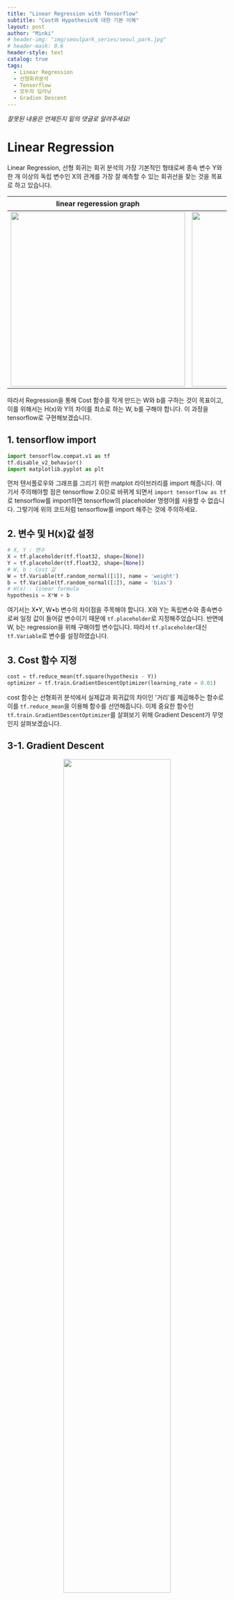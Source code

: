 ```yaml
---
title: "Linear Regression with Tensorflow"
subtitle: "Cost와 Hypothesis에 대한 기본 이해"
layout: post
author: "Minki"
# header-img: "img/seoulpark_series/seoul_park.jpg"
# header-mask: 0.6
header-style: text
catalog: true
tags:
  - Linear Regression
  - 선형회귀분석
  - Tensorflow
  - 모두의 딥러닝
  - Gradien Descent
---
```


*잘못된 내용은 언제든지 밑의 댓글로 알려주세요!*

# Linear Regression

Linear Regression, 선형 회귀는 회귀 분석의 가장 기본적인 형태로써 종속 변수 Y와 한 개 이상의 독립 변수인 X의 관계를 가장 잘 예측할 수 있는 회귀선을 찾는 것을 목표로 하고 있습니다.

linear regeression graph            | linear regression 공식
:-------------------------:|:-------------------------:
<img src="/img/all_deaplearning/part1/linear_graph.png" style="width: 400px;"/>  |  <img src="/img/all_deaplearning/part1/linear_regression.png" style="width: 400px;"/>

따라서 Regression을 통해 Cost 함수를 작게 만드는 W와 b를 구하는 것이 목표이고, 이를 위해서는 H(x)와 Y의 차이를 최소로 하는 W, b를 구해야 합니다. 이 과정을 tensorflow로 구현해보겠습니다.

## 1. tensorflow import

```python
import tensorflow.compat.v1 as tf
tf.disable_v2_behavior()
import matplotlib.pyplot as plt
```

먼저 텐서플로우와 그래프를 그리기 위한 matplot 라이브러리를 import 해줍니다. 여기서 주의해야할 점은 tensorflow 2.0으로 바뀌게 되면서 ```import tensorflow as tf```로 tensorflow를 import하면
tensorflow의 placeholder 명령어를 사용할 수 없습니다. 그렇기에 위의 코드처럼 tensorflow를 import 해주는 것에 주의하세요.

## 2. 변수 및 H(x)값 설정

```python
# X, Y : 변수
X = tf.placeholder(tf.float32, shape=[None])
Y = tf.placeholder(tf.float32, shape=[None])
# W, b : Cost 값
W = tf.Variable(tf.random_normal([1]), name = 'weight')
b = tf.Variable(tf.random_normal([1]), name = 'bias')
# H(x) : linear formula
hypothesis = X*W + b
```

여기서는 X&#8226;Y, W&#8226;b 변수의 차이점을 주목해야 합니다. X와 Y는 독립변수와 종속변수로써 일정 값이 들어갈 변수이기 때문에 ```tf.placeholder```로 지정해주었습니다. 반면에 W, b는 regression을 위해
구해야할 변수입니다. 따라서 ```tf.placeholder```대신 ```tf.Variable```로 변수를 설정하였습니다.

## 3. Cost 함수 지정

```python
cost = tf.reduce_mean(tf.square(hypothesis - Y))
optimizer = tf.train.GradientDescentOptimizer(learning_rate = 0.01)
```

cost 함수는 선형회귀 분석에서 실제값과 회귀값의 차이인 '거리'를 제곱해주는 함수로 이를 ```tf.reduce_mean```을 이용해 함수를 선언해줍니다. 이제 중요한 함수인 ```tf.train.GradientDescentOptimizer```를 살펴보기 위해 Gradient Descent가 무엇인지 살펴보겠습니다.

## 3-1. Gradient Descent

<center><img src="https://github.com/Minkithub/minki.github.io/blob/master/assets/images/all_deaplearning/part1/gd.png?raw=true" width="70%"></center>

처음에도 말했듯이 선형 회귀의 목적은 Cost 값을 최소로 만드는 W, b를 찾는 것입니다. 그리고 많은 종류의 머신러닝, 딥러닝 모델에서 해당 과정을 통해 흔히 경사하강법, Gradient Descent를 사용합니다. 경사하강법 설명을 위해
```tf.train.GradientDescentOptimizer```를 파이썬 코드로 풀어서 같이 보도록 하겠습니다.

```python
learning_rate = 0.01
gradient = tf.reduce_mean((W*X - Y) - X)
descent = W - learning_rate*gradient
update = W.assign(descent)
```

우선 쉬운것부터 설명하는게 좋을 것 같습니다. learning_rate는 위 그래프의 learning_step이랑 같은 의미로 '학습 간격'이라고 보시면 됩니다. 즉, learning_rate가 커지면 더 빠르게 학습하는 것이고, 작으면 더 촘촘히 학습을 진행하는 것입니다. 

이 말만 보면 많은 분들이 'learning_rate가 크면 훨씬 좋겠네!!' 라고 오해하실 수 있기에 그림 하나를 보여주고 넘어가겠습니다.

![](/img/all_deaplearning/part1/learning_rate.png)

위 그림에서 보시는 것처럼 cost 함수가 'convex function'과 같은 그래프가 아니라면 learning_rate를 무조건 늘렸다가는 cost 함수의 최저점을 건너뛸 수 있습니다. 그렇기에 learning_rate는 작은 수를 시작으로 조금씩 조정해가며 모델을 만들어야 합니다.

이제 위 코드에서 가장 중요한 ```gradient```를 설명해드리겠습니다. 많은 딥러닝, 머신러닝 모델들이 최저인 cost를 찾기 위해 '미분'을 이용합니다. 그 이유는 고등학교 수학시간에서 배웠듯이 최저점일수록 함수의 기울기가
0이 될 확률이 높기 때문입니다. 자 그럼 이제 cost 함수를 미분해보겠습니다.

<center><img src="https://github.com/Minkithub/minki.github.io/blob/master/assets/images/all_deaplearning/part1/formula_dif.png?raw=true" width="360px" height="226.234px"></center>

위의 사진은 cost함수 미분 과정을 차례대로 보여드린 것입니다. 눈썰미가 있으신 분들은 알아보셨겠지만 위 코드의 ```gradient```는 밑의 미분 값을 의미하는 코드임을 알 수 있습니다.

이제 설명은 끝났습니다. 이를 요약하자면 ```tf.train.GradientDescentOptimizer```는 cost 함수를 미분한 후 cost 함수의 기울기만큼 W를 움직여 기울기가 0에 가까운 점을 찾는 함수라고 할 수 있습니다.

## 4. 결과 및 그래프

이제 gradiendt descent 함수까지 만들었으니 이를 모델에 적용하여 학습시켜보겠습니다.

```python
train = optimizer.minimize(cost)

# 그래프를 위해 빈 리스트를 생성하였습니다. 필수는 아닙니다.
W_list = [ ]
b_list = [ ]
cost_list = [ ]
step_list = [ ]

# 2000번 반복학습
for step in range(2001):
    cost_val, W_val, b_val, _ = sess.run([cost, W, b, train],
                                        feed_dict = {X:[1, 2, 3, 4, 5],
                                                    Y:[2.1, 3.1, 4.1, 5.1, 6.1]})
    if step%20 == 0:
        step_list.append(step)
        W_list.append(W_val)
        cost_list.append(cost_val)
        b_list.append(b_val)
        print(step, cost_val, W_val, b_val)
```

이제 학습이 끝났으므로 결과는 그래프를 통해 살펴보겠습니다.

```python
plt.plot(step_list, W_list)
plt.show()

plt.plot(step_list, b_list)
plt.show()
```

Step W graph            |  Step b graph
:-------------------------:|:-------------------------:
![](/img/all_deaplearning/part1/step_w.png)  |  ![](/img/all_deaplearning/part1/step_b.png)

학습이 진행될 때마다 W는 1로 b는 1.1로 수렴하는 것을 보아 성공적으로 tensorflow가 linear regression을 수행했음을 알 수 있습니다.

```python
plt.plot(step_list, cost_list)
plt.show()
```

<center><img src="https://github.com/Minkithub/minki.github.io/blob/master/assets/images/all_deaplearning/part1/step_cost.png?raw=true" width="360px" height="226.234px"></center>

또한 cost 값 역시 학습이 진행될 수록 0으로 수렴하고 있는 것을 보실 수 있습니다. 이해에 도움이 되셨길 바라면서 전체 코드를 끝으로 글을 마무리 하겠습니다.

## 5. 전체 코드

```python
# import tensorflow as tf
import tensorflow.compat.v1 as tf
tf.disable_v2_behavior()
import matplotlib.pyplot as plt

# X, Y의 값에 따라 W, b가 바뀌는 것이므로
# X, y는 변수보다는 placeholder로 선언해주는 것이 좋다.
X = tf.placeholder(tf.float32, shape=[None])
Y = tf.placeholder(tf.float32, shape=[None])

# 우리가 원하는 것은 가중치(W)와 상수(b)를 찾는 것.
# W와 b는 여기서 상수이므로 placeholder대신 Variable로 선언해주는 것이 좋다.
# 어차피 뒤에서 global_variables_initializer을 통해 초기화 된다.
W = tf.Variable(tf.random_normal([1]), name = 'weight')
b = tf.Variable(tf.random_normal([1]), name = 'bias')
hypothesis = X*W + b

# cost 함수를 구하는 공식
cost = tf.reduce_mean(tf.square(hypothesis - Y))

# Linear Regression의 목적은 cost를 최소화 하는 것.
# GradientDescent의 주체는 Cost이다.
optimizer = tf.train.GradientDescentOptimizer(learning_rate = 0.01)
train = optimizer.minimize(cost)

# tensorflow는 run을 하기 전에 항상 tf.Session을 실행시켜주어야 한다.
# 그리고 tf.global_variables_initializer을 통해 시작 변수를 초기화해주어야 한다.
sess = tf.Session()
sess.run(tf.global_variables_initializer())

# W 가중치, Cost를 담을 리스트 생성
W_list = []
b_list = []
cost_list = []
step_list = []

for step in range(2001):
    cost_val, W_val, b_val, _ = sess.run([cost, W, b, train],
                                        feed_dict = {X:[1, 2, 3, 4, 5],
                                                    Y:[2.1, 3.1, 4.1, 5.1, 6.1]})
    if step%20 == 0:
        step_list.append(step)
        W_list.append(W_val)
        cost_list.append(cost_val)
        b_list.append(b_val)
        print(step, cost_val, W_val, b_val)

plt.plot(step_list, b_list)
plt.show()

plt.plot(step_list, W_list)
plt.show()

plt.plot(step_list, cost_list)
plt.show()
```

## *reference*
* [모두의 딥러닝](https://www.youtube.com/user/hunkims)